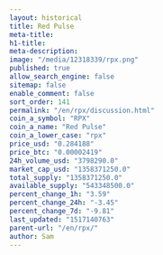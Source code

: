 ```yaml
---
layout: historical
title: Red Pulse
meta-title: 
h1-title: 
meta-description: 
image: "/media/12318339/rpx.png"
published: true
allow_search_engine: false
sitemap: false
enable_comment: false
sort_order: 141
permalink: "/en/rpx/discussion.html"
coin_a_symbol: "RPX"
coin_a_name: "Red Pulse"
coin_a_lower_case: "rpx"
price_usd: "0.284188"
price_btc: "0.00002419"
24h_volume_usd: "3798290.0"
market_cap_usd: "1358371250.0"
total_supply: "1358371250.0"
available_supply: "543348500.0"
percent_change_1h: "3.59"
percent_change_24h: "-3.45"
percent_change_7d: "-9.81"
last_updated: "1517140763"
parent-url: "/en/rpx/"
author: Sam
---
```


